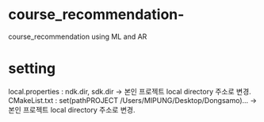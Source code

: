 # course_recommendation-
course_recommendation using ML and AR

# setting

local.properties : ndk.dir, sdk.dir -> 본인 프로젝트 local directory 주소로 변경.  
CMakeList.txt : set(pathPROJECT /Users/MIPUNG/Desktop/Dongsamo)... -> 본인 프로젝트 local directory 주소로 변경.

                    
